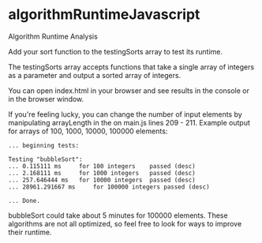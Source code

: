 # algorithmRuntimeJavascript
Algorithm Runtime Analysis

Add your sort function to the testingSorts array to test its runtime. 

The testingSorts array accepts functions that take a single array of integers as a parameter and output a sorted array of integers.

You can open index.html in your browser and see results in the console or in the browser window.

If you're feeling lucky, you can change the number of input elements by manipulating arrayLength in the on main.js lines 209 - 211. Example output for arrays of 100, 1000, 10000, 100000 elements:

    ... beginning tests: 
    
    Testing "bubbleSort": 
    ...	0.115111 ms 	for 100 integers	passed (desc)
    ...	2.168111 ms 	for 1000 integers	passed (desc)
    ...	257.646444 ms 	for 10000 integers	passed (desc)
    ...	28961.291667 ms 	for 100000 integers	passed (desc)
    
    ... Done.


bubbleSort could take about 5 minutes for 100000 elements. These algorithms are not all optimized, so feel free to look for ways to improve their runtime.
